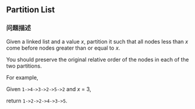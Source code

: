 ## Partition List  
### 问题描述
Given a linked list and a value *x*, partition it such that all nodes less than *x* come before nodes greater than or equal to *x*.



You should preserve the original relative order of the nodes in each of the two partitions.



For example,<br />
Given `1->4->3->2->5->2` and *x* = 3,<br />
return `1->2->2->4->3->5`.

